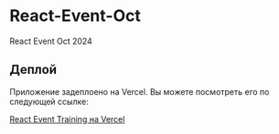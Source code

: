 # React-Event-Oct

React Event Oct 2024


## Деплой

Приложение задеплоено на Vercel. Вы можете посмотреть его по следующей ссылке:

[React Event Training на Vercel](https://react-event-oct.vercel.app/)

